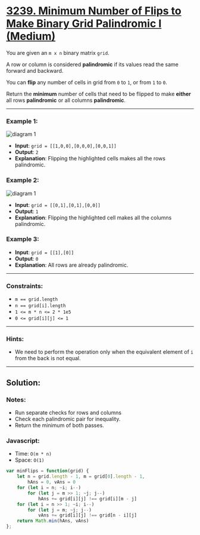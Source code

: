 # [3239. Minimum Number of Flips to Make Binary Grid Palindromic I (Medium)](https://leetcode.com/problems/minimum-number-of-flips-to-make-binary-grid-palindromic-i/)

You are given an `m x n` binary matrix `grid`.

A row or column is considered **palindromic** if its values read the same forward and backward.

You can **flip** any number of cells in grid from `0` to `1`, or from `1` to `0`.

Return the **minimum** number of cells that need to be flipped to make **either** all rows **palindromic** or all columns **palindromic**.

---
### Example 1:
![diagram 1](https://assets.leetcode.com/uploads/2024/07/07/screenshot-from-2024-07-08-00-20-10.png)
 - **Input**: `grid = [[1,0,0],[0,0,0],[0,0,1]]`
 - **Output**: `2`
 - **Explanation**: Flipping the highlighted cells makes all the rows palindromic.

### Example 2:
![diagram 1](https://assets.leetcode.com/uploads/2024/07/07/screenshot-from-2024-07-08-00-31-23.png)
 - **Input**: `grid = [[0,1],[0,1],[0,0]]`
 - **Output**: `1`
 - **Explanation**: Flipping the highlighted cell makes all the columns palindromic.

### Example 3:
 - **Input**: `grid = [[1],[0]]`
 - **Output**: `0`
 - **Explanation**: All rows are already palindromic.

---
### Constraints:
 - `m == grid.length`
 - `n == grid[i].length`
 - `1 <= m * n <= 2 * 1e5`
 - `0 <= grid[i][j] <= 1`

---
### Hints:
 - We need to perform the operation only when the equivalent element of `i` from the back is not equal.

---
## Solution:
### Notes:
 - Run separate checks for rows and columns
 - Check each palindromic pair for inequality.
 - Return the minimum of both passes.

### Javascript:
 - Time: `O(m * n)`
 - Space: `O(1)`

```js
var minFlips = function(grid) {
    let n = grid.length - 1, m = grid[0].length - 1,
        hAns = 0, vAns = 0
    for (let i = n; ~i; i--)
        for (let j = m >> 1; ~j; j--)
            hAns += grid[i][j] !== grid[i][m - j]
    for (let i = n >> 1; ~i; i--)
        for (let j = m; ~j; j--)
            vAns += grid[i][j] !== grid[n - i][j]
    return Math.min(hAns, vAns)
};
```
